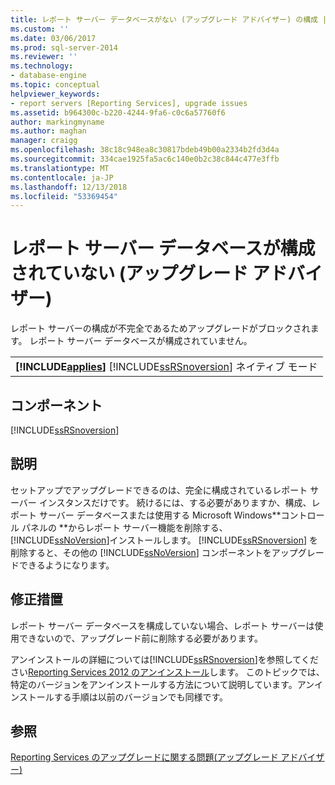 ```yaml
---
title: レポート サーバー データベースがない (アップグレード アドバイザー) の構成 |Microsoft Docs
ms.custom: ''
ms.date: 03/06/2017
ms.prod: sql-server-2014
ms.reviewer: ''
ms.technology:
- database-engine
ms.topic: conceptual
helpviewer_keywords:
- report servers [Reporting Services], upgrade issues
ms.assetid: b964300c-b220-4244-9fa6-c0c6a57760f6
author: markingmyname
ms.author: maghan
manager: craigg
ms.openlocfilehash: 38c18c948ea8c30817bdeb49b00a2334b2fd3d4a
ms.sourcegitcommit: 334cae1925fa5ac6c140e0b2c38c844c477e3ffb
ms.translationtype: MT
ms.contentlocale: ja-JP
ms.lasthandoff: 12/13/2018
ms.locfileid: "53369454"
---
```

# <a name="report-server-database-is-not-configured-upgrade-advisor"></a>レポート サーバー データベースが構成されていない (アップグレード アドバイザー)
  レポート サーバーの構成が不完全であるためアップグレードがブロックされます。 レポート サーバー データベースが構成されていません。  
  
||  
|-|  
|**[!INCLUDE[applies](../../includes/applies-md.md)]**  [!INCLUDE[ssRSnoversion](../../includes/ssrsnoversion-md.md)] ネイティブ モード | [!INCLUDE[ssRSnoversion](../../includes/ssrsnoversion-md.md)] SharePoint モード。|  
  
## <a name="component"></a>コンポーネント  
 [!INCLUDE[ssRSnoversion](../../includes/ssrsnoversion-md.md)]  
  
## <a name="description"></a>説明  
 セットアップでアップグレードできるのは、完全に構成されているレポート サーバー インスタンスだけです。 続けるには、する必要がありますか、構成、レポート サーバー データベースまたは使用する Microsoft Windows**コントロール パネルの **からレポート サーバー機能を削除する、[!INCLUDE[ssNoVersion](../../includes/ssnoversion-md.md)]インストールします。 [!INCLUDE[ssRSnoversion](../../includes/ssrsnoversion-md.md)] を削除すると、その他の [!INCLUDE[ssNoVersion](../../includes/ssnoversion-md.md)] コンポーネントをアップグレードできるようになります。  
  
## <a name="corrective-action"></a>修正措置  
 レポート サーバー データベースを構成していない場合、レポート サーバーは使用できないので、アップグレード前に削除する必要があります。  
  
 アンインストールの詳細については[!INCLUDE[ssRSnoversion](../../includes/ssrsnoversion-md.md)]を参照してください[Reporting Services 2012 のアンインストール](https://technet.microsoft.com/library/hh479745.aspx\(v=sql.11\))します。 このトピックでは、特定のバージョンをアンインストールする方法について説明しています。アンインストールする手順は以前のバージョンでも同様です。  
  
## <a name="see-also"></a>参照  
 [Reporting Services のアップグレードに関する問題&#40;アップグレード アドバイザー&#41;](../../../2014/sql-server/install/reporting-services-upgrade-issues-upgrade-advisor.md)  
  
  
